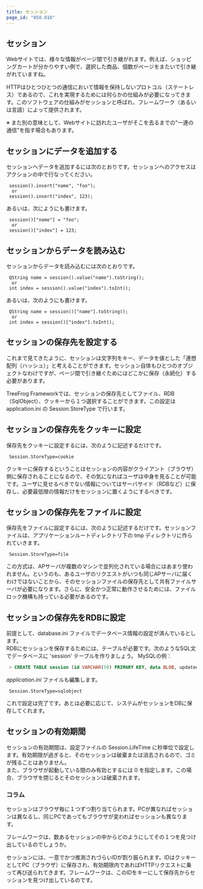 ```yaml
---
title: セッション
page_id: "050.010"
---
```


## セッション

Webサイトでは、様々な情報がページ間で引き継がれます。例えば、ショッピングカートが分かりやすい例で、選択した商品、個数がページをまたいで引き継がれていますね。

HTTPはひとつひとつの通信において情報を保持しないプロトコル（ステートレス）であるので、これを実現するためには何らかの仕組みが必要になってきます。このソフトウェアの仕組みがセッションと呼ばれ、フレームワーク（あるいは言語）によって提供されます。

※ また別の意味として、Webサイトに訪れたユーザがそこを去るまでの"一連の通信"を指す場合もあります。

## セッションにデータを追加する

セッションへデータを追加するには次のとおりです。セッションへのアクセスはアクションの中で行なってください。

```
 session().insert("name", "foo");
  or
 session().insert("index", 123);
```

あるいは、次にようにも書けます。

```
 session()["name"] = "foo";
  or
 session()["index"] = 123;
```

## セッションからデータを読み込む

セッションからデータを読み込むには次のとおりです。

```
 QString name = session().value("name").toString();
  or
 int index = session().value("index").toInt();
```

あるいは、次のようにも書けます。

```
 QString name = session()["name"].toString();
  or
 int index = session()["index"].toInt();
```

## セッションの保存先を設定する

これまで見てきたように、セッションは文字列をキー、データを値とした「連想配列（ハッシュ）」と考えることができます。セッション自体もひとつのオブジェクトなわけですが、ページ間で引き継ぐためにはどこかに保存（永続化）する必要があります。

TreeFrog Frameworkでは、セッションの保存先としてファイル、RDB（SqlObject）、クッキーから１つ選択することができます。この設定は application.ini の Session.StoreType で行います。

## セッションの保存先をクッキーに設定

保存先をクッキーに設定するには、次のように記述するだけです。

```
 Session.StoreType=cookie
```

クッキーに保存するということはセッションの内容がクライアント（ブラウザ）側に保存されることになるので、その気になればユーザは中身を見ることが可能です。ユーザに見せるべきでない情報についてはサーバサイド（RDBなど）に保存し、必要最低限の情報だけをセッションに置くようにするべきです。

## セッションの保存先をファイルに設定

保存先をファイルに設定するには、次のように記述するだけです。セッションファイルは、アプリケーションルートディレクトリ下の tmp ディレクトリに作られていきます。

```
 Session.StoreType=file
```

この方式は、APサーバが複数のマシンで並列化されている場合にはあまり使われません。というのも、あるユーザのリクエストがいつも同じAPサーバに届くわけではないことから、そのセッションファイルの保存先として共有ファイルサーバが必要になります。さらに、安全かつ正常に動作させるためには、ファイルロック機構も持っている必要があるのです。

## セッションの保存先をRDBに設定

前提として、database.ini ファイルでデータベース情報の設定が済んでいるとします。<br>
RDBにセッションを保存するためには、テーブルが必要です。次のようなSQL文でデータベースに 'session' テーブルを作りましょう。
MySQLの例：

```sql
 > CREATE TABLE session (id VARCHAR(50) PRIMARY KEY, data BLOB, updated_at TIMESTAMP);
```

*application.ini* ファイルも編集します。

```
 Session.StoreType=sqlobject
```

これで設定は完了です。あとは必要に応じて、システムがセッションをDBに保存してくれます。

## セッションの有効期間

セッションの有効期間は、設定ファイルの Session.LifeTime に秒単位で設定します。有効期限が過ぎると、そのセッションは破棄または消去されるので、ゴミが残ることはありません。<br>
また、ブラウザが起動している間のみ有効とするには 0 を指定します。この場合、ブラウザを閉じるとそのセッションは破棄されます。

### コラム

セッションはブラウザ毎に１つずつ割り当てられます。PCが異なればセッションは異なるし、同じPCであってもブラウザが変わればセッションも異なります。

フレームワークは、数あるセッションの中からどのようにしてその１つを見つけ出しているのでしょうか。

セッションには、一意でかつ推測されづらいIDが割り振られます。IDはクッキーとしてPC（ブラウザ）に保存され、有効期限内であればHTTPリクエストに乗って再び送られてきます。フレームワークは、このIDをキーにして保存先からセッションを見つけ出しているのです。